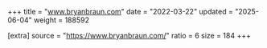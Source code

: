+++
title = "www.bryanbraun.com"
date = "2022-03-22"
updated = "2025-06-04"
weight = 188592

[extra]
source = "https://www.bryanbraun.com/"
ratio = 6
size = 184
+++
